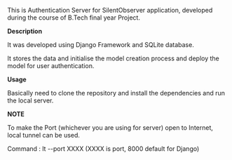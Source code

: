 This is Authentication Server for SilentObserver application, developed during the course of B.Tech final year Project.

**Description**

It was developed using Django Framework and SQLite database.

It stores the data and initialise the model creation process and deploy the model for user authentication.

**Usage**

Basically need to clone the repository and install the dependencies and run the local server.

**NOTE**

To make the Port (whichever you are using for server) open to Internet, local tunnel can be used.

Command : lt --port XXXX (XXXX is port, 8000 default for Django)